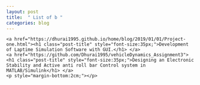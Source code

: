 ```yaml
---
layout: post
title:  " List of b "
categories: blog
---
```


<div class="contents">

    <a href="https://dhurai1995.github.io/home/blog/2019/01/01/Project-one.html"><h1 class="post-title" style="font-size:35px;">Development of Laptime Simulation Software with GUI.</h1> </a>
    <a href="https://github.com/Dhurai1995/vehicleDynamics_Assignment3"><h1 class="post-title" style="font-size:35px;">Designing an Electronic Stability and Active anti roll bar Control system in MATLAB/Simulink</h1> </a>
    <p style="margin-bottom:2cm;"></p>

</div>